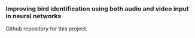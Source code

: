 ### Improving bird identification using both audio and video input in neural networks
Github repository for this project.


